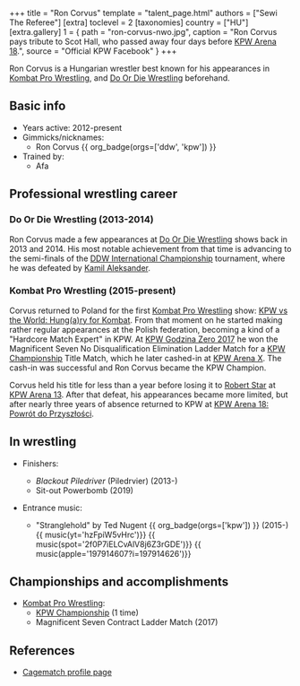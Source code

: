 +++
title = "Ron Corvus"
template = "talent_page.html"
authors = ["Sewi The Referee"]
[extra]
toclevel = 2
[taxonomies]
country = ["HU"]
[extra.gallery]
1 = { path = "ron-corvus-nwo.jpg", caption = "Ron Corvus pays tribute to Scot Hall, who passed away four days before [KPW Arena 18](@/e/kpw/2022-03-18-kpw-arena-18-powrot-do-przyszlosci.md).", source = "Official KPW Facebook" }
+++

Ron Corvus is a Hungarian wrestler best known for his appearances in [Kombat Pro Wrestling](@/o/kpw.md), and [Do Or Die Wrestling](@/o/ddw.md) beforehand.

## Basic info

* Years active: 2012-present
* Gimmicks/nicknames:
  - Ron Corvus {{ org_badge(orgs=['ddw', 'kpw']) }}
* Trained by:
  - Afa

## Professional wrestling career

### Do Or Die Wrestling (2013-2014)

Ron Corvus made a few appearances at [Do Or Die Wrestling](@/o/ddw.md) shows back in 2013 and 2014. His most notable achievement from that time is advancing to the semi-finals of the [DDW International Championship](@/c/ddw-international-championship.md) tournament, where he was defeated by [Kamil Aleksander](@/w/kamil-aleksander.md).

### Kombat Pro Wrestling (2015-present)

Corvus returned to Poland for the first [Kombat Pro Wrestling](@/o/kpw.md) show: [KPW vs the World: Hung(a)ry for Kombat](@/e/kpw/2015-11-14-kpw-vs-the-world-hungary-for-kombat.md). From that moment on he started making rather regular appearances at the Polish federation, becoming a kind of a "Hardcore Match Expert" in KPW. At [KPW Godzina Zero 2017](@/e/kpw/2017-08-12-kpw-godzina-zero-2017.md) he won the Magnificent Seven No Disqualification Elimination Ladder Match for a [KPW Championship](@/c/kpw-championship.md) Title Match, which he later cashed-in at [KPW Arena X](@/e/kpw/2018-05-26-kpw-arena-x-kawaleria-vs-sojusz.md). The cash-in was successful and Ron Corvus became the KPW Champion.

Corvus held his title for less than a year before losing it to [Robert Star](@/w/robert-star.md) at [KPW Arena 13](@/e/kpw/2019-04-05-kpw-arena-13-capo-di-tutti-capi.md). After that defeat, his appearances became more limited, but after nearly three years of absence returned to KPW at [KPW Arena 18: Powrót do Przyszłości](@/e/kpw/2022-03-18-kpw-arena-18-powrot-do-przyszlosci.md).

## In wrestling

* Finishers:
  - _Blackout Piledriver_ (Piledrvier) (2013-)
  - Sit-out Powerbomb (2019)

* Entrance music:
  - "Stranglehold" by Ted Nugent
 {{ org_badge(orgs=['kpw']) }} (2015-) <br>
 {{ music(yt='hzFpiW5vHrc')}}
 {{ music(spot='2f0P7iELCvAlV8j6Z3rGDE')}}
 {{ music(apple='197914607?i=197914626')}}

## Championships and accomplishments

* [Kombat Pro Wrestling](@/o/kpw.md):
  - [KPW Championship](@/c/kpw-championship.md) (1 time)
  - Magnificent Seven Contract Ladder Match (2017)

## References

* [Cagematch profile page](https://www.cagematch.net/?id=2&nr=15074)
